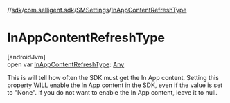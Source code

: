 //[sdk](../../../index.md)/[com.selligent.sdk](../index.md)/[SMSettings](index.md)/[InAppContentRefreshType](-in-app-content-refresh-type.md)

# InAppContentRefreshType

[androidJvm]\
open var [InAppContentRefreshType](-in-app-content-refresh-type.md): [Any](https://kotlinlang.org/api/latest/jvm/stdlib/kotlin/-any/index.html)

This is will tell how often the SDK must get the In App content. Setting this property WILL enable the In App content in the SDK, even if the value is set to &quot;None&quot;. If you do not want to enable the In App content, leave it to null.
